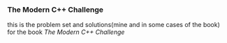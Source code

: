 ### The Modern C++ Challenge

this is the problem set and solutions(mine and in some cases of the book) for the book 
*The Modern C++ Challenge*
